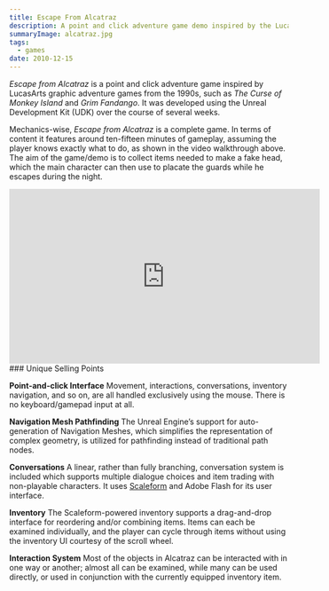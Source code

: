 ```yaml
---
title: Escape From Alcatraz
description: A point and click adventure game demo inspired by the LucasArts graphic adventure games of the 1990s.
summaryImage: alcatraz.jpg
tags:
  - games
date: 2010-12-15
---
```

_Escape from Alcatraz_ is a point and click adventure game inspired by LucasArts graphic adventure games from the 1990s, such as _The Curse of Monkey Island_ and _Grim Fandango_. It was developed using the Unreal Development Kit (UDK) over the course of several weeks.

Mechanics-wise, _Escape from Alcatraz_ is a complete game. In terms of content it features around ten-fifteen minutes of gameplay, assuming the player knows exactly what to do, as shown in the video walkthrough above. The aim of the game/demo is to collect items needed to make a fake head, which the main character can then use to placate the guards while he escapes during the night.

<iframe width="560" height="315" src="https://www.youtube-nocookie.com/embed/tNksUqPSYkM?si=tCuVFjzwePulTE5n" title="YouTube video player" frameborder="0" allow="accelerometer; autoplay; clipboard-write; encrypted-media; gyroscope; picture-in-picture; web-share" referrerpolicy="strict-origin-when-cross-origin" allowfullscreen></iframe>
### Unique Selling Points

**Point-and-click Interface** Movement, interactions, conversations, inventory navigation, and so on, are all handled exclusively using the mouse. There is no keyboard/gamepad input at all.

**Navigation Mesh Pathfinding** The Unreal Engine’s support for auto-generation of Navigation Meshes, which simplifies the representation of complex geometry, is utilized for pathfinding instead of traditional path nodes.

**Conversations** A linear, rather than fully branching, conversation system is included which supports multiple dialogue choices and item trading with non-playable characters. It uses [Scaleform](http://www.scaleform.com/) and Adobe Flash for its user interface.

**Inventory** The Scaleform-powered inventory supports a drag-and-drop interface for reordering and/or combining items. Items can each be examined individually, and the player can cycle through items without using the inventory UI courtesy of the scroll wheel.

**Interaction System** Most of the objects in Alcatraz can be interacted with in one way or another; almost all can be examined, while many can be used directly, or used in conjunction with the currently equipped inventory item.